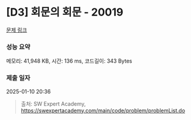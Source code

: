 # [D3] 회문의 회문 - 20019 

[문제 링크](https://swexpertacademy.com/main/code/problem/problemDetail.do?contestProbId=AY2hjCWKbykDFATh) 

### 성능 요약

메모리: 41,948 KB, 시간: 136 ms, 코드길이: 343 Bytes

### 제출 일자

2025-01-10 20:36



> 출처: SW Expert Academy, https://swexpertacademy.com/main/code/problem/problemList.do